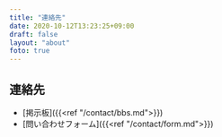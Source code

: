 ```yaml
---
title: "連絡先"
date: 2020-10-12T13:23:25+09:00
draft: false
layout: "about"
foto: true
---
```


## 連絡先
- [掲示板]({{<ref "/contact/bbs.md">}})
- [問い合わせフォーム]({{<ref "/contact/form.md">}})
